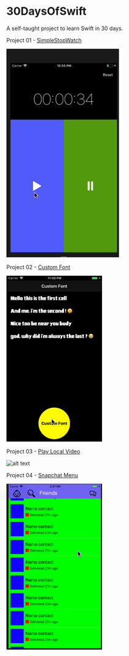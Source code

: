 # 30DaysOfSwift
A self-taught project to learn Swift in 30 days.

Project 01 - [SimpleStopWatch](https://github.com/Kylta/30DaysOfSwift/tree/master/Project%2001%20-%20SimpleStopWatch)

![alt text](https://raw.githubusercontent.com/Kylta/30DaysOfSwift/master/Project%2001%20-%20SimpleStopWatch/SimpleStopWatch.gif)

Project 02 - [Custom Font](https://github.com/Kylta/30DaysOfSwift/tree/master/Project%2002%20-%20Custom%20Font)

![alt text](https://raw.githubusercontent.com/Kylta/30DaysOfSwift/master/Project%2002%20-%20Custom%20Font/Custom%20Font.gif)

Project 03 - [Play Local Video](https://github.com/Kylta/30DaysOfSwift/tree/master/Project%2003%20-%20Play%20Local%20Video)

![alt text](https://github.com//Kylta/30DaysOfSwift/blob/master/Project%2003%20-%20Play%20Local%20Video/Play_Local_Video.gif?raw=true)

Project 04 - [Snapchat Menu](https://github.com/Kylta/30DaysOfSwift/tree/master/Project%2004%20-%20SnapChatMenu)

![alt text](https://raw.githubusercontent.com/Kylta/30DaysOfSwift/master/Project%2004%20-%20SnapChatMenu/SnapchatMenu.gif)